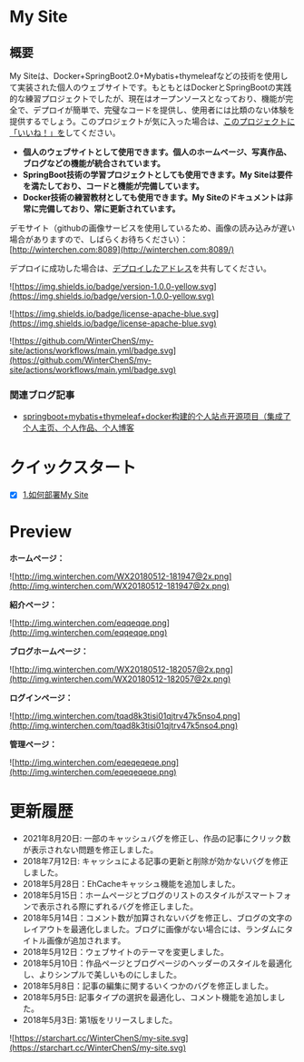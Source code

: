 # My Site

## 概要

My
Siteは、Docker+SpringBoot2.0+Mybatis+thymeleafなどの技術を使用して実装された個人のウェブサイトです。もともとはDockerとSpringBootの実践的な練習プロジェクトでしたが、現在はオープンソースとなっており、機能が完全で、デプロイが簡単で、完璧なコードを提供し、使用者には比類のない体験を提供するでしょう。このプロジェクトが気に入った場合は、[このプロジェクトに「いいね！」を](https://github.com/WinterChenS/my-site)してください。

- **個人のウェブサイトとして使用できます。個人のホームページ、写真作品、ブログなどの機能が統合されています。**
- **SpringBoot技術の学習プロジェクトとしても使用できます。My Siteは要件を満たしており、コードと機能が完備しています。**
- **Docker技術の練習教材としても使用できます。My Siteのドキュメントは非常に完備しており、常に更新されています。**

デモサイト（githubの画像サービスを使用しているため、画像の読み込みが遅い場合がありますので、しばらくお待ちください）：[http://winterchen.com:8089](http://winterchen.com:8089/)

デプロイに成功した場合は、[デプロイしたアドレス](https://github.com/WinterChenS/my-site/issues/1)を共有してください。

![https://img.shields.io/badge/version-1.0.0-yellow.svg](https://img.shields.io/badge/version-1.0.0-yellow.svg)

![https://img.shields.io/badge/license-apache-blue.svg](https://img.shields.io/badge/license-apache-blue.svg)

![https://github.com/WinterChenS/my-site/actions/workflows/main.yml/badge.svg](https://github.com/WinterChenS/my-site/actions/workflows/main.yml/badge.svg)

### 関連ブログ記事

- [springboot+mybatis+thymeleaf+docker构建的个人站点开源项目（集成了个人主页、个人作品、个人博客](https://blog.csdn.net/winter_chen001/article/details/80266339)

# クイックスタート

- [x]  [1.如何部署My Site](https://github.com/WinterChenS/my-site/wiki/%E5%A6%82%E4%BD%95%E9%83%A8%E7%BD%B2My-Site)

# Preview

**ホームページ：**

![http://img.winterchen.com/WX20180512-181947@2x.png](http://img.winterchen.com/WX20180512-181947@2x.png)

**紹介ページ：**

![http://img.winterchen.com/eqqeqqe.png](http://img.winterchen.com/eqqeqqe.png)

**ブログホームページ：**

![http://img.winterchen.com/WX20180512-182057@2x.png](http://img.winterchen.com/WX20180512-182057@2x.png)

**ログインページ：**

![http://img.winterchen.com/tqad8k3tisi01qjtrv47k5nso4.png](http://img.winterchen.com/tqad8k3tisi01qjtrv47k5nso4.png)

**管理ページ：**

![http://img.winterchen.com/eqeqeqeqe.png](http://img.winterchen.com/eqeqeqeqe.png)

# 更新履歴

- 2021年8月20日: 一部のキャッシュバグを修正し、作品の記事にクリック数が表示されない問題を修正しました。
- 2018年7月12日: キャッシュによる記事の更新と削除が効かないバグを修正しました。
- 2018年5月28日：EhCacheキャッシュ機能を追加しました。
- 2018年5月15日：ホームページとブログのリストのスタイルがスマートフォンで表示される際にずれるバグを修正しました。
- 2018年5月14日：コメント数が加算されないバグを修正し、ブログの文字のレイアウトを最適化しました。ブログに画像がない場合には、ランダムにタイトル画像が追加されます。
- 2018年5月12日：ウェブサイトのテーマを変更しました。
- 2018年5月10日：作品ページとブログページのヘッダーのスタイルを最適化し、よりシンプルで美しいものにしました。
- 2018年5月8日：記事の編集に関するいくつかのバグを修正しました。
- 2018年5月5日: 記事タイプの選択を最適化し、コメント機能を追加しました。
- 2018年5月3日: 第1版をリリースしました。

![https://starchart.cc/WinterChenS/my-site.svg](https://starchart.cc/WinterChenS/my-site.svg)